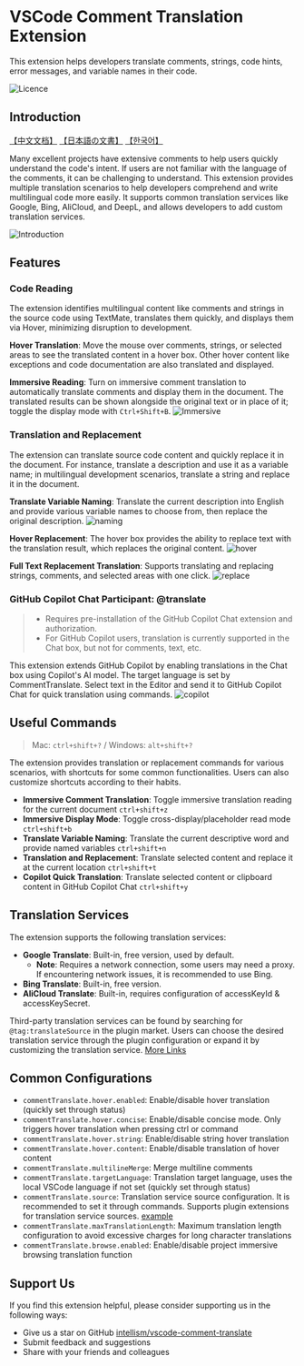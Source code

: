# VSCode Comment Translation Extension

This extension helps developers translate comments, strings, code hints, error messages, and variable names in their code.

![Licence](https://img.shields.io/github/license/intellism/vscode-comment-translate.svg)

## Introduction
[【中文文档】](./doc/README_ZH.md) [【日本語の文書】](./doc/README_JA.md) [【한국어】](./doc/README_KR.md)

Many excellent projects have extensive comments to help users quickly understand the code's intent. If users are not familiar with the language of the comments, it can be challenging to understand. This extension provides multiple translation scenarios to help developers comprehend and write multilingual code more easily. It supports common translation services like Google, Bing, AliCloud, and DeepL, and allows developers to add custom translation services.

![Introduction](./doc/image/Introduction.gif)

## Features

### Code Reading
The extension identifies multilingual content like comments and strings in the source code using TextMate, translates them quickly, and displays them via Hover, minimizing disruption to development.

**Hover Translation**: Move the mouse over comments, strings, or selected areas to see the translated content in a hover box. Other hover content like exceptions and code documentation are also translated and displayed.

**Immersive Reading**: Turn on immersive comment translation to automatically translate comments and display them in the document. The translated results can be shown alongside the original text or in place of it; toggle the display mode with `Ctrl+Shift+B`.
![Immersive](./doc/image/Immersive.gif)

### Translation and Replacement
The extension can translate source code content and quickly replace it in the document. For instance, translate a description and use it as a variable name; in multilingual development scenarios, translate a string and replace it in the document.

**Translate Variable Naming**: Translate the current description into English and provide various variable names to choose from, then replace the original description.
![naming](<./doc/image/full naming.gif>)

**Hover Replacement**: The hover box provides the ability to replace text with the translation result, which replaces the original content.
![hover](./doc/image/hover_image.png)

**Full Text Replacement Translation**: Supports translating and replacing strings, comments, and selected areas with one click.
![replace](./doc/image/replace.png)

### GitHub Copilot Chat Participant: @translate
  > - Requires pre-installation of the GitHub Copilot Chat extension and authorization.
  > - For GitHub Copilot users, translation is currently supported in the Chat box, but not for comments, text, etc.

This extension extends GitHub Copilot by enabling translations in the Chat box using Copilot's AI model. The target language is set by CommentTranslate. Select text in the Editor and send it to GitHub Copilot Chat for quick translation using commands.
![copilot](./doc/image/copilot.gif)

## Useful Commands

> Mac: `ctrl+shift+?` / Windows: `alt+shift+?`

The extension provides translation or replacement commands for various scenarios, with shortcuts for some common functionalities. Users can also customize shortcuts according to their habits.
- **Immersive Comment Translation**: Toggle immersive translation reading for the current document `ctrl+shift+z`
- **Immersive Display Mode**: Toggle cross-display/placeholder read mode `ctrl+shift+b`
- **Translate Variable Naming**: Translate the current descriptive word and provide named variables `ctrl+shift+n`
- **Translation and Replacement**: Translate selected content and replace it at the current location `ctrl+shift+t`
- **Copilot Quick Translation**: Translate selected content or clipboard content in GitHub Copilot Chat `ctrl+shift+y`

## Translation Services

The extension supports the following translation services:
- **Google Translate**: Built-in, free version, used by default.
  - **Note**: Requires a network connection, some users may need a proxy. If encountering network issues, it is recommended to use Bing.
- **Bing Translate**: Built-in, free version.
- **AliCloud Translate**: Built-in, requires configuration of accessKeyId & accessKeySecret.

Third-party translation services can be found by searching for `@tag:translateSource` in the plugin market. Users can choose the desired translation service through the plugin configuration or expand it by customizing the translation service. [More Links](https://github.com/intellism/vscode-comment-translate/wiki/Translation-Service)

## Common Configurations
* `commentTranslate.hover.enabled`: Enable/disable hover translation (quickly set through status)
* `commentTranslate.hover.concise`: Enable/disable concise mode. Only triggers hover translation when pressing ctrl or command
* `commentTranslate.hover.string`: Enable/disable string hover translation
* `commentTranslate.hover.content`: Enable/disable translation of hover content
* `commentTranslate.multilineMerge`: Merge multiline comments
* `commentTranslate.targetLanguage`: Translation target language, uses the local VSCode language if not set (quickly set through status)
* `commentTranslate.source`: Translation service source configuration. It is recommended to set it through commands. Supports plugin extensions for translation service sources. [example](https://github.com/intellism/deepl-translate)
* `commentTranslate.maxTranslationLength`: Maximum translation length configuration to avoid excessive charges for long character translations
* `commentTranslate.browse.enabled`: Enable/disable project immersive browsing translation function


## Support Us

If you find this extension helpful, please consider supporting us in the following ways:
- Give us a star on GitHub [intellism/vscode-comment-translate](https://github.com/intellism/vscode-comment-translate)
- Submit feedback and suggestions
- Share with your friends and colleagues
